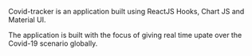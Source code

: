 Covid-tracker is an application built using ReactJS Hooks, Chart JS and Material UI.

The application is built with the focus of giving real time upate over the Covid-19 scenario globally. 
